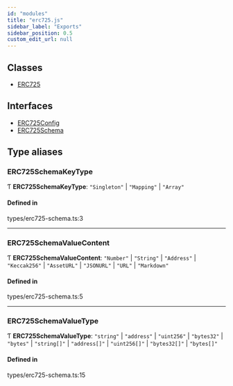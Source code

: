 ```yaml
---
id: "modules"
title: "erc725.js"
sidebar_label: "Exports"
sidebar_position: 0.5
custom_edit_url: null
---
```


## Classes

- [ERC725](classes/erc725.md)

## Interfaces

- [ERC725Config](interfaces/erc725config.md)
- [ERC725Schema](interfaces/erc725schema.md)

## Type aliases

### ERC725SchemaKeyType

Ƭ **ERC725SchemaKeyType**: ``"Singleton"`` \| ``"Mapping"`` \| ``"Array"``

#### Defined in

types/erc725-schema.ts:3

___

### ERC725SchemaValueContent

Ƭ **ERC725SchemaValueContent**: ``"Number"`` \| ``"String"`` \| ``"Address"`` \| ``"Keccak256"`` \| ``"AssetURL"`` \| ``"JSONURL"`` \| ``"URL"`` \| ``"Markdown"``

#### Defined in

types/erc725-schema.ts:5

___

### ERC725SchemaValueType

Ƭ **ERC725SchemaValueType**: ``"string"`` \| ``"address"`` \| ``"uint256"`` \| ``"bytes32"`` \| ``"bytes"`` \| ``"string[]"`` \| ``"address[]"`` \| ``"uint256[]"`` \| ``"bytes32[]"`` \| ``"bytes[]"``

#### Defined in

types/erc725-schema.ts:15
